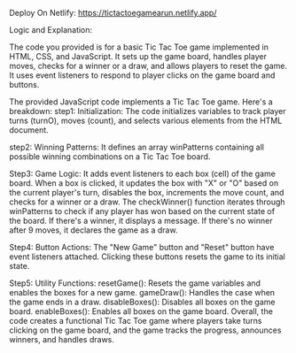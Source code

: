 Deploy On Netlify:   https://tictactoegamearun.netlify.app/

Logic and Explanation:

The code you provided is for a basic Tic Tac Toe game implemented in HTML, CSS, and JavaScript. It sets up the game board, handles player moves, checks for a winner or a draw, and allows players to reset the game. It uses event listeners to respond to player clicks on the game board and buttons.


The provided JavaScript code implements a Tic Tac Toe game. Here's a breakdown:
step1:
Initialization: The code initializes variables to track player turns (turnO), moves (count), and selects various elements from the HTML document.


step2:
Winning Patterns: It defines an array winPatterns containing all possible winning combinations on a Tic Tac Toe board.


Step3:
Game Logic:
It adds event listeners to each box (cell) of the game board. When a box is clicked, it updates the box with "X" or "O" based on the current player's turn, disables the box, increments the move count, and checks for a winner or a draw.
The checkWinner() function iterates through winPatterns to check if any player has won based on the current state of the board. If there's a winner, it displays a message.
If there's no winner after 9 moves, it declares the game as a draw.


Step4:
Button Actions:
The "New Game" button and "Reset" button have event listeners attached. Clicking these buttons resets the game to its initial state.


Step5:
Utility Functions:
resetGame(): Resets the game variables and enables the boxes for a new game.
gameDraw(): Handles the case when the game ends in a draw.
disableBoxes(): Disables all boxes on the game board.
enableBoxes(): Enables all boxes on the game board.
Overall, the code creates a functional Tic Tac Toe game where players take turns clicking on the game board, and the game tracks the progress, announces winners, and handles draws.




